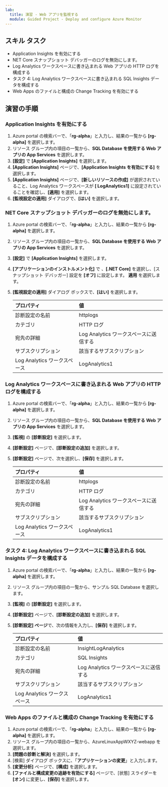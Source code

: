 ```yaml
---
lab:
  title: 演習 - Web アプリを監視する
  module: Guided Project - Deploy and configure Azure Monitor
---
```


## スキル タスク

- Application Insights を有効にする
- NET Core スナップショット デバッガーのログを無効にします。
- Log Analytics ワークスペースに書き込まれる Web アプリの HTTP ログを構成する
- タスク 4: Log Analytics ワークスペースに書き込まれる SQL Insights データを構成する
- Web Apps のファイルと構成の Change Tracking を有効にする

## 演習の手順

### Application Insights を有効にする

1. Azure portal の検索バーで、「**rg-alpha**」と入力し、結果の一覧から **[rg-alpha]** を選択します。
1. リソース グループ内の項目の一覧から、**SQL Database を使用する Web アプリの App Services** を選択します。
1. **[設定]** で **[Application Insights]** を選択します。
1. **[Application Insights]** ページで、**[Application Insights を有効にする]** を選択します。
1. **[Application Insights]** ページで、**[新しいリソースの作成]** が選択されていること、Log Analytics ワークスペースが **[ LogAnalytics1]** に設定されていることを確認し、**[適用]** を選択します。
1. **[監視設定の適用]** ダイアログで、**[はい]** を選択します。

### NET Core スナップショット デバッガーのログを無効にします。

1. Azure portal の検索バーで、「**rg-alpha**」と入力し、結果の一覧から **[rg-alpha]** を選択します。
1. リソース グループ内の項目の一覧から、**SQL Database を使用する Web アプリの App Services** を選択します。
1. **[設定]** で **[Application Insights]** を選択します。
1. **[アプリケーションのインストルメント化]** で 、**[.NET Core]** を選択し、[スナップショット デバッガー] 設定を **[オフ]** に設定します。 **適用** を選択します。
1. **[監視設定の適用]** ダイアログ ボックスで、**[はい]** を選択します。

    | プロパティ | 値    |
    |:---------|:---------|
    | 診断設定の名前  | httplogs   |
    | カテゴリ    | HTTP ログ  |
    | 宛先の詳細   | Log Analytics ワークスペースに送信する  |
    | サブスクリプション  | 該当するサブスクリプション  |
    | Log Analytics ワークスペース   | LogAnalytics1   |

### Log Analytics ワークスペースに書き込まれる Web アプリの HTTP ログを構成する

1. Azure portal の検索バーで、「**rg-alpha**」と入力し、結果の一覧から **[rg-alpha]** を選択します。
1. リソース グループ内の項目の一覧から、**SQL Database を使用する Web アプリの App Services** を選択します。
1. **[監視]** の **[診断設定]** を選択します。
1. **[診断設定]** ページで、**[診断設定の追加]** を選択します。
1. **[診断設定]** ページで、次を選択し、**[保存]** を選択します。

    | プロパティ | 値    |
    |:---------|:---------|
    | 診断設定の名前  | httplogs   |
    | カテゴリ    | HTTP ログ  |
    | 宛先の詳細   | Log Analytics ワークスペースに送信する  |
    | サブスクリプション  | 該当するサブスクリプション  |
    | Log Analytics ワークスペース   | LogAnalytics1   |

### タスク 4: Log Analytics ワークスペースに書き込まれる SQL Insights データを構成する

1. Azure portal の検索バーで、「**rg-alpha**」と入力し、結果の一覧から **[rg-alpha]** を選択します。
1. リソース グループ内の項目の一覧から、サンプル SQL Database を選択します。
1. **[監視]** の **[診断設定]** を選択します。
1. **[診断設定]** ページで、**[診断設定の追加]** を選択します。
1. **[診断設定] ページ**で、次の情報を入力し、**[保存]** を選択します。

    | プロパティ | 値    |
    |:---------|:---------|
    | 診断設定の名前  | InsightLogAnalytics   |
    | カテゴリ    | SQL Insights  |
    | 宛先の詳細   | Log Analytics ワークスペースに送信する  |
    | サブスクリプション  | 該当するサブスクリプション  |
    | Log Analytics ワークスペース   | LogAnalytics1   |

### Web Apps のファイルと構成の Change Tracking を有効にする

1. Azure portal の検索バーで、「**rg-alpha**」と入力し、結果の一覧から **[rg-alpha]** を選択します。
1. リソース グループ内の項目の一覧から、AzureLinuxAppWXYZ-webapp を選択します。
1. **[問題の診断と解決]** を選択します。
1. [検索] ダイアログ ボックスに、「**アプリケーションの変更**」と入力します。
1. **[変更分析]** ページで、**[構成]** を選択します。
1. **[ファイルと構成変更の追跡を有効にする]** ページで、[状態] スライダーを **[オン]** に変更し、**[保存]** を選択します。

